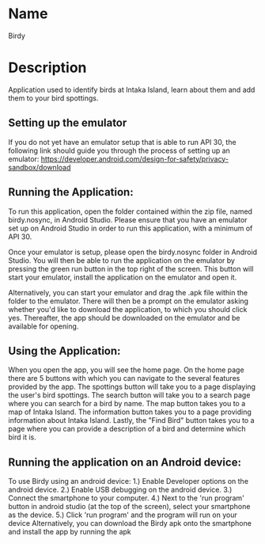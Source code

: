 # Name

Birdy

# Description

Application used to identify birds at Intaka Island, learn about them and add them to your bird spottings.

## Setting up the emulator

If you do not yet have an emulator setup that is able to run API 30, the following link should guide you through the process of setting up an emulator:
https://developer.android.com/design-for-safety/privacy-sandbox/download

## Running the Application:

To run this application, open the folder contained within the zip file, named birdy.nosync, in Android Studio. Please ensure that you have an emulator set up on Android Studio in order to run this application, with a minimum of API 30.

Once your emulator is setup, please open the birdy.nosync folder in Android Studio.
You will then be able to run the application on the emulator by pressing the green run button in the top right of the screen. This button will start your emulator, install the application on the emulator and open it.

Alternatively, you can start your emulator and drag the .apk file within the folder to the emulator. There will then be a prompt on the emulator asking whether you'd like to download the application, to which you should click yes. Thereafter, the app should be downloaded on the emulator and be available for opening.

## Using the Application:

When you open the app, you will see the home page. On the home page there are 5 buttons with which you can navigate to the several features provided by the app. The spottings button will take you to a page displaying the user's bird spottings. The search button will take you to a search page where you can search for a bird by name. The map button takes you to a map of Intaka Island. The information button takes you to a page providing information about Intaka Island. Lastly, the "Find Bird" button takes you to a page where you can provide a description of a bird and determine which bird it is.

## Running the application on an Android device:

To use Birdy using an android device:
1.) Enable Developer options on the android device.
2.) Enable USB debugging on the android device.
3.) Connect the smartphone to your computer.
4.) Next to the 'run program' button in android studio (at the top of the screen), select your smartphone as the device.
5.) Click 'run program' and the program will run on your device
Alternatively, you can download the Birdy apk onto the smartphone and install the app by running the apk


